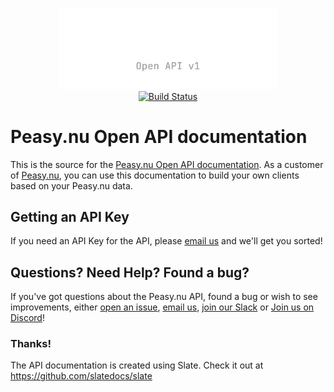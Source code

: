 <p align="center">
  <img src="https://raw.githubusercontent.com/subtree/peasy-api-docs/main/source/images/logo.png" alt="Peasy.nu Public API Documentation" width="350">
  <br>
  <a href="https://github.com/subtree/peasy-api-docs/actions?query=workflow%3ABuild+branch%3Amain"><img src="https://github.com/subtree/peasy-api-docs/workflows/Build/badge.svg?branch=main" alt="Build Status"></a>
</p>

# Peasy.nu Open API documentation

This is the source for the [Peasy.nu Open API documentation](https://docs.peasy.nu/). As a customer of <a href="https://www.peasy.nu">Peasy.nu</a>, you can use this documentation to build your own clients based on your Peasy.nu data.

## Getting an API Key

If you need an API Key for the API, please <a href="mailto:support@peasy.nu">email us</a> and we'll get you sorted!

## Questions? Need Help? Found a bug?

If you've got questions about the Peasy.nu API, found a bug or wish to see improvements, either <a href="https://github.com/subtree/peasy-api-docs/issues/new/choose">open an issue</a>, <a href="mailto:support@peasy.nu">email us</a>, <a href="https://join.slack.com/t/peasynu/shared_invite/zt-ovlnw7t3-WxN7mODAPZvt6_YeVBW3Rg">join our Slack</a> or <a href="https://discord.gg/38Wgv4Tjz8">Join us on Discord</a>!

### Thanks!

The API documentation is created using Slate. Check it out at <a href="https://github.com/slatedocs/slate">https://github.com/slatedocs/slate</a>